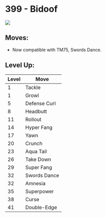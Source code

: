 # 399 - Bidoof
![][399]

## Moves:

 - Now compatible with TM75, Swords Dance.

## Level Up:

Level | Move
---   | ---
  1   | Tackle
  1   | Growl
  5   | Defense Curl
  8   | Headbutt
 11   | Rollout
 14   | Hyper Fang
 17   | Yawn
 20   | Crunch
 23   | Aqua Tail
 26   | Take Down
 29   | Super Fang
 32   | Swords Dance
 32   | Amnesia
 35   | Superpower
 38   | Curse
 41   | Double-Edge



[399]: /img/pokemon/399.png
